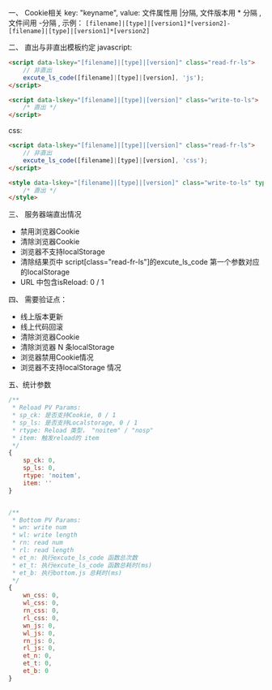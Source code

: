 
一、 Cookie相关 
key: "keyname", value: 文件属性用 |分隔, 文件版本用 * 分隔 ,文件间用 -分隔 , 示例： 
`[filename]|[type]|[version1]*[version2]-[filename]|[type]|[version1]*[version2]`

二、 直出与非直出模板约定
javascript:
```html
<script data-lskey="[filename]|[type]|[version]" class="read-fr-ls">
    // 非直出
    excute_ls_code([filename]|[type]|[version], 'js');
</script>

<script data-lskey="[filename]|[type]|[version]" class="write-to-ls">
    /* 直出 */
</script>
```
css:
```html
<script data-lskey="[filename]|[type]|[version]" class="read-fr-ls">
    // 非直出
    excute_ls_code([filename]|[type]|[version], 'css');
</script>

<style data-lskey="[filename]|[type]|[version]" class="write-to-ls" type="text/css">
    /* 直出 */
</style>
```

三、 服务器端直出情况
* 禁用浏览器Cookie
* 清除浏览器Cookie
* 浏览器不支持localStorage
* 清除结果页中 script[class="read-fr-ls"]的excute_ls_code 第一个参数对应的localStorage
* URL 中包含isReload: 0 / 1

四、 需要验证点：
* 线上版本更新
* 线上代码回滚
* 清除浏览器Cookie
* 清除浏览器 N 条localStorage
* 浏览器禁用Cookie情况
* 浏览器不支持localStorage 情况


五、统计参数

```js
/**
 * Reload PV Params:
 * sp_ck: 是否支持Cookie, 0 / 1
 * sp_ls: 是否支持Localstorage, 0 / 1
 * rtype: Reload 类型， "noitem" / "nosp"
 * item: 触发reload的 item
 */
{
    sp_ck: 0,
    sp_ls: 0,
    rtype: 'noitem',
    item: ''
}


/**
 * Bottom PV Params: 
 * wn: write num
 * wl: write length
 * rn: read num
 * rl: read length
 * et_n: 执行excute_ls_code 函数总次数
 * et_t: 执行excute_ls_code 函数总耗时(ms)
 * et_b: 执行bottom.js 总耗时(ms)
 */
{
    wn_css: 0,
    wl_css: 0,
    rn_css: 0,
    rl_css: 0,
    wn_js: 0,
    wl_js: 0,
    rn_js: 0,
    rl_js: 0,
    et_n: 0,
    et_t: 0,
    et_b: 0
}
```